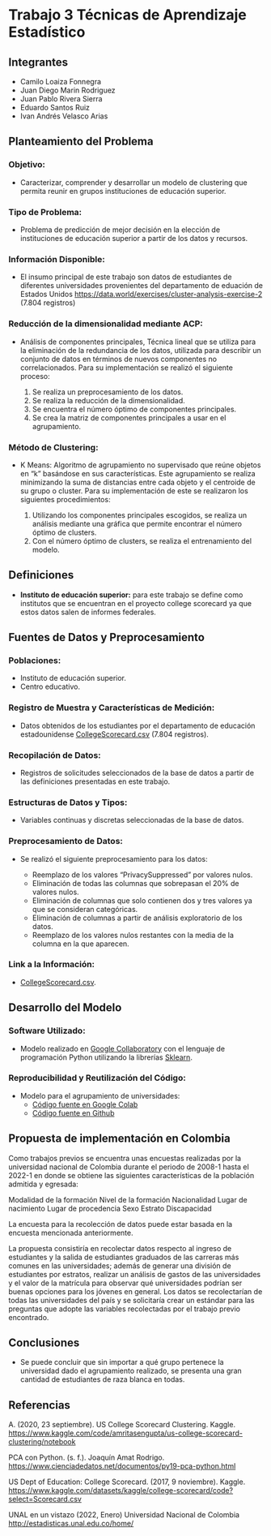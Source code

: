 # Trabajo 3 Técnicas de Aprendizaje Estadístico

## Integrantes 
- Camilo Loaiza Fonnegra
- Juan Diego Marin Rodriguez
- Juan Pablo Rivera Sierra
- Eduardo Santos Ruiz
- Ivan Andrés Velasco Arias

## Planteamiento del Problema

### Objetivo:

* Caracterizar, comprender y desarrollar un modelo de clustering que permita reunir en grupos instituciones de educación superior.

### Tipo de Problema:

* Problema de predicción de mejor decisión en la elección de instituciones de educación superior a partir de los datos y recursos.

### Información Disponible:

* El insumo principal de este trabajo son datos de estudiantes de diferentes universidades provenientes del departamento de eduación de Estados Unidos https://data.world/exercises/cluster-analysis-exercise-2 (7.804 registros)


### Reducción de la dimensionalidad mediante ACP:

* Análisis de componentes principales, Técnica lineal que se utiliza para la eliminación de la redundancia de los datos, utilizada para describir un conjunto de datos en términos de nuevos componentes no correlacionados. Para su implementación se realizó el siguiente proceso: 

  1. Se realiza un preprocesamiento de los datos.
  2. Se realiza la reducción de la dimensionalidad.
  3. Se encuentra el número óptimo de componentes principales.
  4. Se crea la matriz de componentes principales a usar en el agrupamiento.

### Método de Clustering:

* K Means: Algoritmo de agrupamiento no supervisado que reúne objetos en “k” basándose en sus características. Este agrupamiento se realiza minimizando la suma de distancias entre cada objeto y el centroide de su grupo o cluster. Para su implementación de este se realizaron los siguientes procedimientos: 

  1. Utilizando los componentes principales escogidos, se realiza un análisis mediante una gráfica que permite encontrar el número óptimo de clusters. 
  2. Con el número óptimo de clusters, se realiza el entrenamiento del modelo.


## Definiciones

* **Instituto de educación superior:** para este trabajo se define como institutos que se encuentran en el proyecto college scorecard ya que estos datos salen de informes federales.

## Fuentes de Datos y Preprocesamiento

### Poblaciones:

* Instituto de educación superior.
* Centro educativo.


### Registro de Muestra y Características de Medición:

* Datos obtenidos de los estudiantes por el departamento de educación  estadounidense [CollegeScorecard.csv](https://data.world/exercises/cluster-analysis-exercise-2/workspace/file?filename=CollegeScorecard.csv) (7.804 registros). 

### Recopilación de Datos:

* Registros de solicitudes seleccionados de la base de datos a partir de las definiciones presentadas en este trabajo.

### Estructuras de Datos y Tipos:

* Variables continuas y discretas seleccionadas de la base de datos.

### Preprocesamiento de Datos:

* Se realizó el siguiente preprocesamiento para los datos:

  * Reemplazo de los valores “PrivacySuppressed” por valores nulos.
  * Eliminación de todas las columnas que sobrepasan el 20% de valores nulos.
  * Eliminación de columnas que solo contienen dos y tres valores ya que se consideran categóricas.
  * Eliminación de columnas a partir de análisis exploratorio de los datos.
  * Reemplazo de los valores nulos restantes con la media de la columna en la que aparecen.

### Link a la Información:

* [CollegeScorecard.csv](https://data.world/exercises/cluster-analysis-exercise-2/workspace/file?filename=CollegeScorecard.csv).

## Desarrollo del Modelo

### Software Utilizado:

* Modelo realizado en [Google Collaboratory](https://www.google.com/url?q=https://colab.research.google.com/notebooks/welcome.ipynb?hl%3Des&sa=D&source=editors&ust=1651468799400076&usg=AOvVaw3BsmzIFA0LLERerLBE2zcG) con el lenguaje de programación Python utilizando la librerías [Sklearn](https://scikit-learn.org/stable/).

### Reproducibilidad y Reutilización del Código:

* Modelo para el agrupamiento de universidades:
  * [Código fuente en Google Colab](https://colab.research.google.com/drive/1kW8cXqE39fJZ7ep0Wu0mjwCtVxmfP-CW?usp=sharing)
  * [Código fuente en Github](https://github.com/jumarinr/Trabajo_TAE_3)

## Propuesta de implementación en Colombia

Como trabajos previos se encuentra unas encuestas realizadas por la universidad nacional de Colombia durante el periodo de 2008-1 hasta el 2022-1 en donde se obtiene las siguientes características de la población admitida y egresada: 

Modalidad de la formación
Nivel de la formación
Nacionalidad
Lugar de nacimiento
Lugar de procedencia
Sexo
Estrato
Discapacidad

La encuesta para la recolección de datos puede estar basada en la encuesta mencionada anteriormente.

La propuesta consistiría en recolectar datos respecto al ingreso de estudiantes y la salida de estudiantes graduados de las carreras más comunes en las universidades; además de generar una división de estudiantes por estratos, realizar un análisis de gastos de las universidades y el valor de la matrícula para observar qué universidades podrían ser buenas opciones para los jóvenes en general. Los datos se recolectarían de todas las universidades del país y se solicitaría crear un estándar para las preguntas que adopte las variables recolectadas por el trabajo previo encontrado.

## Conclusiones

* Se puede concluir que sin importar a qué grupo pertenece la universidad dado el agrupamiento realizado, se presenta una gran cantidad de estudiantes de raza blanca en todas.

## Referencias

A. (2020, 23 septiembre). US College Scorecard Clustering. Kaggle. https://www.kaggle.com/code/amritasengupta/us-college-scorecard-clustering/notebook

PCA con Python. (s. f.). Joaquín Amat Rodrigo. https://www.cienciadedatos.net/documentos/py19-pca-python.html

US Dept of Education: College Scorecard. (2017, 9 noviembre). Kaggle. https://www.kaggle.com/datasets/kaggle/college-scorecard/code?select=Scorecard.csv

UNAL en un vistazo  (2022, Enero) Universidad Nacional de Colombia http://estadisticas.unal.edu.co/home/
